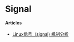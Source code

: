 # Signal

#### Articles
* [Linux信号（signal) 机制分析](http://www.cnblogs.com/hoys/archive/2012/08/19/2646377.html)
